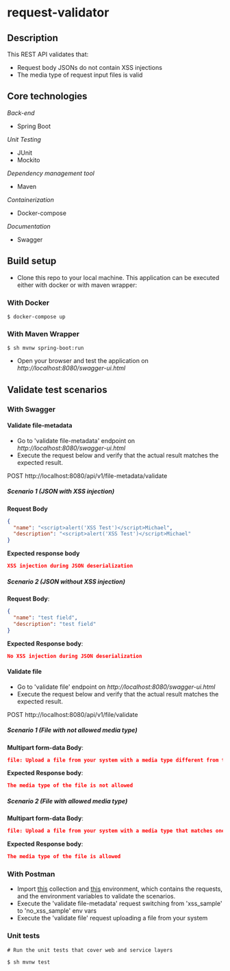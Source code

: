 # request-validator

## Description

This REST API validates that:
- Request body JSONs do not contain XSS injections
- The media type of request input files is valid

## Core technologies

*Back-end*
- Spring Boot

*Unit Testing*
- JUnit
- Mockito

*Dependency management tool*
- Maven

*Containerization*
- Docker-compose

*Documentation*
- Swagger

## Build setup

- Clone this repo to your local machine. This application can be executed either with docker or with maven wrapper:

### With Docker

```
$ docker-compose up
```

### With Maven Wrapper

```
$ sh mvnw spring-boot:run
```

- Open your browser and test the application on *http://localhost:8080/swagger-ui.html*

## Validate test scenarios

### With Swagger

#### Validate file-metadata
- Go to 'validate file-metadata' endpoint on *http://localhost:8080/swagger-ui.html* 
- Execute the request below and verify that the actual result matches the expected result.

POST http://localhost:8080/api/v1/file-metadata/validate

##### Scenario 1 (JSON with XSS injection)

**Request Body**
```json
{
  "name": "<script>alert('XSS Test')</script>Michael",
  "description": "<script>alert('XSS Test')</script>Michael"
}
```
**Expected response body** 
```json
XSS injection during JSON deserialization
```

##### Scenario 2 (JSON without XSS injection)

**Request Body**:
```json
{
  "name": "test field",
  "description": "test field"
}
```
**Expected Response body**:
```json
No XSS injection during JSON deserialization
```

#### Validate file
- Go to 'validate file' endpoint on *http://localhost:8080/swagger-ui.html* 
- Execute the request below and verify that the actual result matches the expected result.

POST http://localhost:8080/api/v1/file/validate

##### Scenario 1 (File with not allowed media type)

**Multipart form-data Body**:
```json
file: Upload a file from your system with a media type different from the ones defined in application.properties (such as "application/zip")
```
**Expected Response body**:
```json
The media type of the file is not allowed
```

##### Scenario 2 (File with allowed media type)

**Multipart form-data Body**:
```json
file: Upload a file from your system with a media type that matches one of defined ones in application.properties (such as "application/pdf")
```
**Expected Response body**:
```json
The media type of the file is allowed
```


### With Postman

- Import [this](https://www.getpostman.com/collections/6e8d8f276d8975c5d6d7) collection and [this]() environment, which contains the requests, and the environment variables to validate the scenarios.
- Execute the 'validate file-metadata' request switching from 'xss_sample' to 'no_xss_sample' env vars
- Execute the 'validate file' request uploading a file from your system


### Unit tests

```
# Run the unit tests that cover web and service layers

$ sh mvnw test
```


